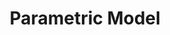 ---
title: Parametric Model
subject: AI 4 Attribution
short_title: Parametric Model
authors:
  - name: J. Emmanuel Johnson
    affiliations:
      - CSIC
      - UCM
      - IGEO
    orcid: 0000-0002-6739-0053
    email: juanjohn@ucm.es
license: CC-BY-4.0
keywords: simulations
abbreviations:
    ERA5: ECMWF Reanalysis Version 5
    CMIP6: Coupled Model Intercomparison Project Phase 6
    AMIP6: Atmospherical Model Intercomparison Project Phase 6
    PDEs: Partial Differential Equations
    RHS: Right Hand Side
    TLDR: Too Long Did Not Read
    SSP: Shared Socioeconomic Pathways
    CDS: Climate Data Store
---